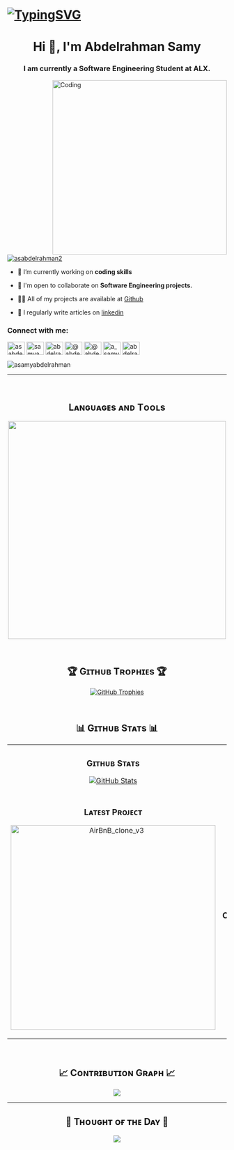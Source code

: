 # [![TypingSVG](https://readme-typing-svg.demolab.com?lines=Hey!+You+Are+Welcome+To+My+Profile;My+Name+Is+Abdelrahman+Samy;I+Am+A+Software+Engineer)](https://git.io/typing-svg)

<h1 align="center">Hi 👋, I'm Abdelrahman Samy</h1>
<h3 align="center">I am currently a Software Engineering Student at ALX.</h3>


<img align="right" alt="Coding" width="400" src="https://cdn.dribbble.com/users/1162077/screenshots/3848914/programmer.gif">
<p align="left"> <a href="https://twitter.com/asabdelrahman2" target="blank"><img src="https://img.shields.io/twitter/follow/asabdelrahman2?logo=twitter&style=for-the-badge" alt="asabdelrahman2" /></a> </p>

- 🔭 I’m currently working on **coding skills**

- 👯 I'm open to collaborate on **Software Engineering projects.**

- 👨‍💻 All of my projects are available at [Github](https://github.com/ASamyAbdelrahman?tab=repositories)

- 📝 I regularly write articles on [linkedin](https://www.linkedin.com/in/samyabdelrahman/)

<h3 align="left">Connect with me:</h3>
<p align="left">
<a href="https://twitter.com/asabdelrahman2" target="blank"><img align="center" src="https://raw.githubusercontent.com/rahuldkjain/github-profile-readme-generator/master/src/images/icons/Social/twitter.svg" alt="asabdelrahman2" height="30" width="40" /></a>
<a href="https://linkedin.com/in/samyabdelrahman" target="blank"><img align="center" src="https://raw.githubusercontent.com/rahuldkjain/github-profile-readme-generator/master/src/images/icons/Social/linked-in-alt.svg" alt="samyabdelrahman" height="30" width="40" /></a>
<a href="https://instagram.com/abdelrahman_samy17" target="blank"><img align="center" src="https://raw.githubusercontent.com/rahuldkjain/github-profile-readme-generator/master/src/images/icons/Social/instagram.svg" alt="abdelrahman_samy17" height="30" width="40" /></a>
<a href="https://medium.com/@abdelrahmansamy522" target="blank"><img align="center" src="https://raw.githubusercontent.com/rahuldkjain/github-profile-readme-generator/master/src/images/icons/Social/medium.svg" alt="@abdelrahmansamy522" height="30" width="40" /></a>
<a href="https://www.hackerrank.com/profile/abdelrahmansam11" target="blank"><img align="center" src="https://raw.githubusercontent.com/rahuldkjain/github-profile-readme-generator/master/src/images/icons/Social/hackerrank.svg" alt="@abdelrahmansam11" height="30" width="40" /></a>
<a href="https://codeforces.com/profile/a_samy" target="blank"><img align="center" src="https://raw.githubusercontent.com/rahuldkjain/github-profile-readme-generator/master/src/images/icons/Social/codeforces.svg" alt="a_samy" height="30" width="40" /></a>
<a href="https://www.leetcode.com/abdelrahmansamy522" target="blank"><img align="center" src="https://raw.githubusercontent.com/rahuldkjain/github-profile-readme-generator/master/src/images/icons/Social/leet-code.svg" alt="abdelrahmansamy522" height="30" width="40" /></a>
</p>

<!--Profile Count Badge-->
<p align="left"> <img src="https://komarev.com/ghpvc/?username=asamyabdelrahman&label=Profile%20views&color=0e75b6&style=for-the-badge&logo=star" alt="asamyabdelrahman" " style="padding-right:20px;""/> 
</p>

---
<br />


<!--Languages and Tools Section-->
<h2 align="center">Lᴀɴɢᴜᴀɢᴇs ᴀɴᴅ Tᴏᴏʟs</h2> 
<p align="center">
<img width="500px"  src="https://skillicons.dev/icons?i=py,c,cpp,js,html,css,ruby,nodejs,django,flask,mysql,postgres,mongo,vim,neovim,vscode,linux,ubuntu,powershell,matlab,nginx,nodejs,git,github,bash,arduino,docker&perline=10"/>
</p>
<br />

<!--Trophies Section-->   
<h2 align="center">🏆 Gɪᴛʜᴜʙ Tʀᴏᴘʜɪᴇs 🏆</h2>
<p align="center">
  <a href="https://github.com/Kiran1689/github-profile-trophy">
    <img src="https://github-profile-trophy.vercel.app/?username=asamyabdelrahman&row=2&column=6&margin-w=20&margin-h=20" alt="GitHub Trophies">
  </a>
</p>
<br />

<!--Github stats Table--> 
<h2 align="center">📊 Gɪᴛʜᴜʙ Sᴛᴀᴛs 📊</h2>

<table width="100%">
  <tr>
    <td width="50%">
      <h3 align="center"><strong>Gɪᴛʜᴜʙ Sᴛᴀᴛs</strong></h3>
      <p align="center">
        <a href="https://github.com/asamyabdelrahman">
          <img align="center" src="https://github-readme-stats.vercel.app/api?username=asamyabdelrahman&count_private=true&show_icons=true&theme=nightowl" alt="GitHub Stats" />
        </a>
      </p>
    </td>
    <td width="50%">
      <h3 align="center"><strong>Sᴛʀᴇᴀᴋ Sᴛᴀᴛs</strong></h3>
      <p align="center">
        <a href="https://github.com/asamyabdelrahman">
          <img align="center" src="https://streak-stats.demolab.com?user=asamyabdelrahman&theme=nightowl" alt="Streak Stats" />
        </a>
      </p>
    </td>
  </tr>
  <tr>
    <td width="50%">
      <h3 align="center"><strong>Lᴀᴛᴇsᴛ Pʀᴏᴊᴇᴄᴛ</strong></h3>
      <p align="center">
        <a href="https://github.com/ASamyAbdelrahman/AirBnB_clone_v3">
          <img align="center" width="470" src="https://github-readme-stats.vercel.app/api/pin/?username=asamyabdelrahman&repo=AirBnB_clone_v3&theme=nightowl&show_owner=true" alt="AirBnB_clone_v3" />
        </a>
      </p>
    </td>
    <td width="50%">
      <h3 align="center"><strong>Tᴏᴘ Cᴏɴᴛʀɪʙᴜᴛɪᴏɴs</strong></h3>
      <p align="center">
        <a href="https://github.com/asamyabdelrahman">
          <img align="center" src="https://github-contributor-stats.vercel.app/api?username=asamyabdelrahman&limit=3&theme=nightowl&show_owner=true&combine_all_yearly_contributions=true" alt="Top Repo" />
        </a>
      </p>
    </td>
  </tr>
</table>
<br />

<!--Contribution Graph-->
<h2 align="center">📈 Cᴏɴᴛʀɪʙᴜᴛɪᴏɴ Gʀᴀᴘʜ 📈</h2>
<div align="center">
    <img src="https://github-readme-activity-graph.vercel.app/graph?username=asamyabdelrahman&bg_color=011627&color=79d3c3&line=c792ea&point=ffeb95&area=true&hide_border=false" border-radius="15">
</div>

---

<!--Dynamic Quote card updated everyday at 12 PM--> 
<h2 align="center">🌟 Tʜᴏᴜɢʜᴛ ᴏғ ᴛʜᴇ Dᴀʏ 🌟</h2>
<!--STARTS_HERE_QUOTE_CARD-->
<p align="center">
    <img src="https://readme-daily-quotes.vercel.app/api?author=Lolly%20Daskal&quote=The%20difference%20between%20impossible%20and%20possible%20is%20a%20willing%20heart.&theme=dark&bg_color=011627&author_color=ffeb95">
</p>
<!--ENDS_HERE_QUOTE_CARD-->
